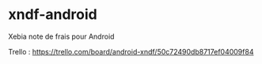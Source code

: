 xndf-android
============

Xebia note de frais pour Android

Trello :
<https://trello.com/board/android-xndf/50c72490db8717ef04009f84>